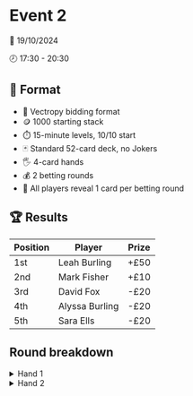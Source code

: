 # Event 2

:calendar: 19/10/2024

:clock8: 17:30 - 20:30

## :page_with_curl: Format

- :speech_balloon: Vectropy bidding format
- :coin: 1000 starting stack
- :stopwatch: 15-minute levels, 10/10 start
- :black_joker: Standard 52-card deck, no Jokers
- :raised_hand_with_fingers_splayed: 4-card hands
- :moneybag: 2 betting rounds
- :eyes: All players reveal 1 card per betting round

## :trophy: Results

| Position | Player         | Prize |
|----------|----------------|-------|
| 1st      | Leah Burling   | +£50  |
| 2nd      | Mark Fisher    | +£10  |
| 3rd      | David Fox      | -£20  |
| 4th      | Alyssa Burling | -£20  |
| 5th      | Sara Ells      | -£20  |

## Round breakdown

<details>
<summary>Hand 1</summary>

### Bids

| Player | Stack | Hand        | Bid 1 | Bid 2     |
|--------|-------|-------------|-------|-----------|
| David  | 1000  | 3♦ 6♣ 3♣ K♣ | 4000  | 5262      |
| Sara   | 1000  | 9♥ K♥ Q♣ 5♣ | 4111  | 6272      |
| Mark   | 1000  | 2♦ 8♣ K♦ Q♠ | 4222  | 6372      |
| Alyssa | 1000  | 7♠ 4♦ 2♥ 4♥ | 4232  | Challenge |
| Leah   | 1000  | 4♣ T♥ Q♥ 8♥ | 4262  |           |

### Betting

- :speech_balloon: Bid is **6372**
- First reveal shows **1211**
- :shield: Mark: 10
- :crossed_swords: Alyssa: 10
- :shield: Leah: **raise** to 100
- ❌ David: **fold**
- :shield: Sara: **call** 100
- ❌ Mark: **fold**
- :crossed_swords: Alyssa: **call** 90
- Second reveal shows **3331**
- :crossed_swords: Alyssa: **check**
- :shield: Leah: **bet** 100
- :shield: Sara: **call** 100
- :crossed_swords: Alyssa: **call** 100

### Results 

**6372** < **7472**, team :shield: wins

- Sara :heavy_plus_sign:105
- Leah :heavy_plus_sign:105
- Alyssa :small_red_triangle_down:200
- Mark :small_red_triangle_down:10

</details>


<details>
<summary>Hand 2</summary>

### Bids

| Player | Stack | Hand        | Bid 1 | Bid 2     |
|--------|-------|-------------|-------|-----------|
| Sara   | 1105  | 8♣ Q♥ 7♥ 5♥ | 1131  | 4353      |
| Mark   | 990   | 2♠ 4♥ A♦ 9♠ | 2231  | 4354      |
| Alyssa | 800   | 3♥ 4♣ 4♦ K♦ | 3331  | 4454      |
| Leah   | 1105  | 5♣ 7♦ 5♠ J♥ | 3333  | 5454      |
| David  | 1000  | 7♠ 6♦ 3♣ T♣ | 4343  | Challenge |

### Betting

- :speech_balloon: Bid is **5454**
- First reveal shows **2012**
- :shield: Leah: 20
- :crossed_swords: David: 20
- ❌ Sara: **fold**
- :shield: Mark: **raise** to 80
- ❌ Alyssa: **fold**
- :shield: Leah: **call** 60
- :crossed_swords: David: **call** 60
- Second reveal shows **3232**
- :shield: Leah: **check**
- :crossed_swords: David: **check**
- :shield: Mark: **check**

### Results

**5454** < **6675**, team :shield: wins

- Mark :heavy_plus_sign:40
- Leah :heavy_plus_sign:40
- David :small_red_triangle_down:80

</details>
